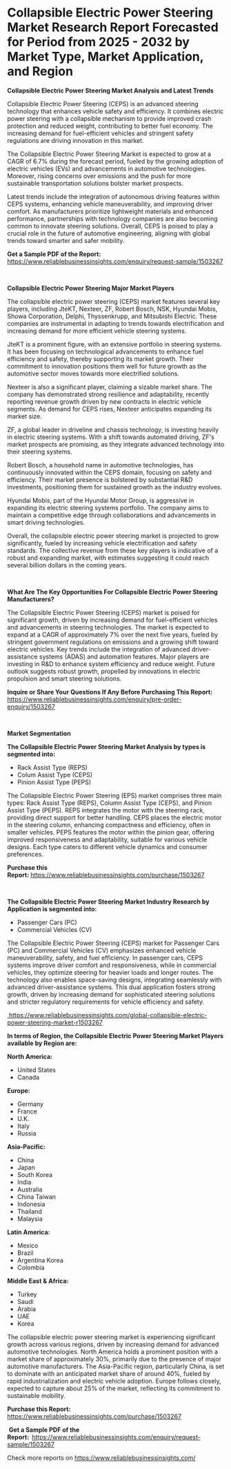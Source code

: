 <p><h1>Collapsible Electric Power Steering Market Research Report Forecasted for Period from 2025 -  2032 by Market Type, Market Application, and Region</h1></p><p><strong>Collapsible Electric Power Steering Market Analysis and Latest Trends</strong></p>
<p><p>Collapsible Electric Power Steering (CEPS) is an advanced steering technology that enhances vehicle safety and efficiency. It combines electric power steering with a collapsible mechanism to provide improved crash protection and reduced weight, contributing to better fuel economy. The increasing demand for fuel-efficient vehicles and stringent safety regulations are driving innovation in this market.</p><p>The Collapsible Electric Power Steering Market is expected to grow at a CAGR of 6.7% during the forecast period, fueled by the growing adoption of electric vehicles (EVs) and advancements in automotive technologies. Moreover, rising concerns over emissions and the push for more sustainable transportation solutions bolster market prospects. </p><p>Latest trends include the integration of autonomous driving features within CEPS systems, enhancing vehicle maneuverability, and improving driver comfort. As manufacturers prioritize lightweight materials and enhanced performance, partnerships with technology companies are also becoming common to innovate steering solutions. Overall, CEPS is poised to play a crucial role in the future of automotive engineering, aligning with global trends toward smarter and safer mobility.</p></p>
<p><strong>Get a Sample PDF of the Report:&nbsp;</strong> <a href="https://www.reliablebusinessinsights.com/enquiry/request-sample/1503267?utm_campaign=3545&utm_medium=2&utm_source=Github&utm_content=ia&utm_term=23032025&utm_id=collapsible-electric-power-steering">https://www.reliablebusinessinsights.com/enquiry/request-sample/1503267</a></p>
<p>&nbsp;</p>
<p><strong>Collapsible Electric Power Steering Major Market Players</strong></p>
<p><p>The collapsible electric power steering (CEPS) market features several key players, including JteKT, Nexteer, ZF, Robert Bosch, NSK, Hyundai Mobis, Showa Corporation, Delphi, Thyssenkrupp, and Mitsubishi Electric. These companies are instrumental in adapting to trends towards electrification and increasing demand for more efficient vehicle steering systems.</p><p>JteKT is a prominent figure, with an extensive portfolio in steering systems. It has been focusing on technological advancements to enhance fuel efficiency and safety, thereby supporting its market growth. Their commitment to innovation positions them well for future growth as the automotive sector moves towards more electrified solutions.</p><p>Nexteer is also a significant player, claiming a sizable market share. The company has demonstrated strong resilience and adaptability, recently reporting revenue growth driven by new contracts in electric vehicle segments. As demand for CEPS rises, Nexteer anticipates expanding its market size.</p><p>ZF, a global leader in driveline and chassis technology, is investing heavily in electric steering systems. With a shift towards automated driving, ZF's market prospects are promising, as they integrate advanced technology into their steering systems.</p><p>Robert Bosch, a household name in automotive technologies, has continuously innovated within the CEPS domain, focusing on safety and efficiency. Their market presence is bolstered by substantial R&D investments, positioning them for sustained growth as the industry evolves.</p><p>Hyundai Mobis, part of the Hyundai Motor Group, is aggressive in expanding its electric steering systems portfolio. The company aims to maintain a competitive edge through collaborations and advancements in smart driving technologies.</p><p>Overall, the collapsible electric power steering market is projected to grow significantly, fueled by increasing vehicle electrification and safety standards. The collective revenue from these key players is indicative of a robust and expanding market, with estimates suggesting it could reach several billion dollars in the coming years.</p></p>
<p>&nbsp;</p>
<p><strong>What Are The Key Opportunities For Collapsible Electric Power Steering Manufacturers?</strong></p>
<p><p>The Collapsible Electric Power Steering (CEPS) market is poised for significant growth, driven by increasing demand for fuel-efficient vehicles and advancements in steering technologies. The market is expected to expand at a CAGR of approximately 7% over the next five years, fueled by stringent government regulations on emissions and a growing shift toward electric vehicles. Key trends include the integration of advanced driver-assistance systems (ADAS) and automation features. Major players are investing in R&D to enhance system efficiency and reduce weight. Future outlook suggests robust growth, propelled by innovations in electric propulsion and smart steering solutions.</p></p>
<p><strong>Inquire or Share Your Questions If Any Before Purchasing This Report:</strong> <a href="https://www.reliablebusinessinsights.com/enquiry/pre-order-enquiry/1503267?utm_campaign=3545&utm_medium=2&utm_source=Github&utm_content=ia&utm_term=23032025&utm_id=collapsible-electric-power-steering">https://www.reliablebusinessinsights.com/enquiry/pre-order-enquiry/1503267</a></p>
<p>&nbsp;</p>
<p><strong>Market Segmentation</strong></p>
<p><strong>The Collapsible Electric Power Steering Market Analysis by types is segmented into:</strong></p>
<p><ul><li>Rack Assist Type (REPS)</li><li>Colum Assist Type (CEPS)</li><li>Pinion Assist Type (PEPS)</li></ul></p>
<p><p>The Collapsible Electric Power Steering (EPS) market comprises three main types: Rack Assist Type (REPS), Column Assist Type (CEPS), and Pinion Assist Type (PEPS). REPS integrates the motor with the steering rack, providing direct support for better handling. CEPS places the electric motor in the steering column, enhancing compactness and efficiency, often in smaller vehicles. PEPS features the motor within the pinion gear, offering improved responsiveness and adaptability, suitable for various vehicle designs. Each type caters to different vehicle dynamics and consumer preferences.</p></p>
<p><strong>Purchase this Report:&nbsp;</strong><a href="https://www.reliablebusinessinsights.com/purchase/1503267?utm_campaign=3545&utm_medium=2&utm_source=Github&utm_content=ia&utm_term=23032025&utm_id=collapsible-electric-power-steering">https://www.reliablebusinessinsights.com/purchase/1503267</a></p>
<p>&nbsp;</p>
<p><strong>The Collapsible Electric Power Steering Market Industry Research by Application is segmented into:</strong></p>
<p><ul><li>Passenger Cars (PC)</li><li>Commercial Vehicles (CV)</li></ul></p>
<p><p>The Collapsible Electric Power Steering (CEPS) market for Passenger Cars (PC) and Commercial Vehicles (CV) emphasizes enhanced vehicle maneuverability, safety, and fuel efficiency. In passenger cars, CEPS systems improve driver comfort and responsiveness, while in commercial vehicles, they optimize steering for heavier loads and longer routes. The technology also enables space-saving designs, integrating seamlessly with advanced driver-assistance systems. This dual application fosters strong growth, driven by increasing demand for sophisticated steering solutions and stricter regulatory requirements for vehicle efficiency and safety.</p></p>
<p><a href="https://www.reliablebusinessinsights.com/global-collapsible-electric-power-steering-market-r1503267?utm_campaign=3545&utm_medium=2&utm_source=Github&utm_content=ia&utm_term=23032025&utm_id=collapsible-electric-power-steering">&nbsp;https://www.reliablebusinessinsights.com/global-collapsible-electric-power-steering-market-r1503267</a></p>
<p><strong>In terms of Region, the Collapsible Electric Power Steering Market Players available by Region are:</strong></p>
<p>
    <p> <strong> North America: </strong>
        <ul>
            <li>United States</li>
            <li>Canada</li>
        </ul>
        </p> 
    <p> <strong> Europe: </strong>
        <ul>
            <li>Germany</li>
            <li>France</li>
            <li>U.K.</li>
            <li>Italy</li>
            <li>Russia</li>
        </ul>
        </p> 
    <p> <strong> Asia-Pacific: </strong>
        <ul>
            <li>China</li>
            <li>Japan</li>
            <li>South Korea</li>
            <li>India</li>
            <li>Australia</li>
            <li>China Taiwan</li>
            <li>Indonesia</li>
            <li>Thailand</li>
            <li>Malaysia</li>
        </ul>
        </p> 
    <p> <strong> Latin America: </strong>
        <ul>
            <li>Mexico</li>
            <li>Brazil</li>
            <li>Argentina Korea</li>
            <li>Colombia</li>
        </ul>
        </p> 
    <p> <strong> Middle East & Africa: </strong>
        <ul>
            <li>Turkey</li>
            <li>Saudi</li>
            <li>Arabia</li>
            <li>UAE</li>
            <li>Korea</li>
        </ul>
    </p>
    </p>
<p><p>The collapsible electric power steering market is experiencing significant growth across various regions, driven by increasing demand for advanced automotive technologies. North America holds a prominent position with a market share of approximately 30%, primarily due to the presence of major automotive manufacturers. The Asia-Pacific region, particularly China, is set to dominate with an anticipated market share of around 40%, fueled by rapid industrialization and electric vehicle adoption. Europe follows closely, expected to capture about 25% of the market, reflecting its commitment to sustainable mobility.</p></p>
<p><strong>Purchase this Report: </strong><a href="https://www.reliablebusinessinsights.com/purchase/1503267?utm_campaign=3545&utm_medium=2&utm_source=Github&utm_content=ia&utm_term=23032025&utm_id=collapsible-electric-power-steering">https://www.reliablebusinessinsights.com/purchase/1503267</a></p>
<p>&nbsp;<strong>Get a Sample PDF of the Report:&nbsp;&nbsp;</strong><a href="https://www.reliablebusinessinsights.com/enquiry/request-sample/1503267?utm_campaign=3545&utm_medium=2&utm_source=Github&utm_content=ia&utm_term=23032025&utm_id=collapsible-electric-power-steering">https://www.reliablebusinessinsights.com/enquiry/request-sample/1503267</a></p>
<p><strong></strong></p>
<p>Check more reports on <a href="https://www.reliablebusinessinsights.com/?utm_campaign=3545&utm_medium=2&utm_source=Github&utm_content=ia&utm_term=23032025&utm_id=collapsible-electric-power-steering">https://www.reliablebusinessinsights.com/</a></p>